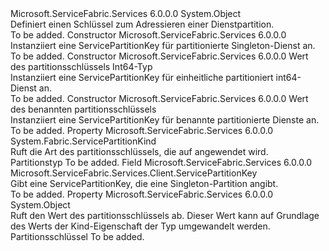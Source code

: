 <Type Name="ServicePartitionKey" FullName="Microsoft.ServiceFabric.Services.Client.ServicePartitionKey">
  <TypeSignature Language="C#" Value="public sealed class ServicePartitionKey" />
  <TypeSignature Language="ILAsm" Value=".class public auto ansi sealed beforefieldinit ServicePartitionKey extends System.Object" />
  <TypeSignature Language="DocId" Value="T:Microsoft.ServiceFabric.Services.Client.ServicePartitionKey" />
  <TypeSignature Language="VB.NET" Value="Public NotInheritable Class ServicePartitionKey" />
  <TypeSignature Language="F#" Value="type ServicePartitionKey = class" />
  <AssemblyInfo>
    <AssemblyName>Microsoft.ServiceFabric.Services</AssemblyName>
    <AssemblyVersion>6.0.0.0</AssemblyVersion>
  </AssemblyInfo>
  <Base>
    <BaseTypeName>System.Object</BaseTypeName>
  </Base>
  <Interfaces />
  <Docs>
    <summary>
            Definiert einen Schlüssel zum Adressieren einer Dienstpartition.
            </summary>
    <remarks>To be added.</remarks>
  </Docs>
  <Members>
    <Member MemberName=".ctor">
      <MemberSignature Language="C#" Value="public ServicePartitionKey ();" />
      <MemberSignature Language="ILAsm" Value=".method public hidebysig specialname rtspecialname instance void .ctor() cil managed" />
      <MemberSignature Language="DocId" Value="M:Microsoft.ServiceFabric.Services.Client.ServicePartitionKey.#ctor" />
      <MemberSignature Language="VB.NET" Value="Public Sub New ()" />
      <MemberType>Constructor</MemberType>
      <AssemblyInfo>
        <AssemblyName>Microsoft.ServiceFabric.Services</AssemblyName>
        <AssemblyVersion>6.0.0.0</AssemblyVersion>
      </AssemblyInfo>
      <Parameters />
      <Docs>
        <summary>
            Instanziiert eine ServicePartitionKey für partitionierte Singleton-Dienst an.
            </summary>
        <remarks>To be added.</remarks>
      </Docs>
    </Member>
    <Member MemberName=".ctor">
      <MemberSignature Language="C#" Value="public ServicePartitionKey (long partitionKey);" />
      <MemberSignature Language="ILAsm" Value=".method public hidebysig specialname rtspecialname instance void .ctor(int64 partitionKey) cil managed" />
      <MemberSignature Language="DocId" Value="M:Microsoft.ServiceFabric.Services.Client.ServicePartitionKey.#ctor(System.Int64)" />
      <MemberSignature Language="VB.NET" Value="Public Sub New (partitionKey As Long)" />
      <MemberSignature Language="F#" Value="new Microsoft.ServiceFabric.Services.Client.ServicePartitionKey : int64 -&gt; Microsoft.ServiceFabric.Services.Client.ServicePartitionKey" Usage="new Microsoft.ServiceFabric.Services.Client.ServicePartitionKey partitionKey" />
      <MemberType>Constructor</MemberType>
      <AssemblyInfo>
        <AssemblyName>Microsoft.ServiceFabric.Services</AssemblyName>
        <AssemblyVersion>6.0.0.0</AssemblyVersion>
      </AssemblyInfo>
      <Parameters>
        <Parameter Name="partitionKey" Type="System.Int64" />
      </Parameters>
      <Docs>
        <param name="partitionKey">Wert des partitionsschlüssels Int64-Typ</param>
        <summary>
            Instanziiert eine ServicePartitionKey für einheitliche partitioniert int64-Dienst an.
            </summary>
        <remarks>To be added.</remarks>
      </Docs>
    </Member>
    <Member MemberName=".ctor">
      <MemberSignature Language="C#" Value="public ServicePartitionKey (string partitionKey);" />
      <MemberSignature Language="ILAsm" Value=".method public hidebysig specialname rtspecialname instance void .ctor(string partitionKey) cil managed" />
      <MemberSignature Language="DocId" Value="M:Microsoft.ServiceFabric.Services.Client.ServicePartitionKey.#ctor(System.String)" />
      <MemberSignature Language="VB.NET" Value="Public Sub New (partitionKey As String)" />
      <MemberSignature Language="F#" Value="new Microsoft.ServiceFabric.Services.Client.ServicePartitionKey : string -&gt; Microsoft.ServiceFabric.Services.Client.ServicePartitionKey" Usage="new Microsoft.ServiceFabric.Services.Client.ServicePartitionKey partitionKey" />
      <MemberType>Constructor</MemberType>
      <AssemblyInfo>
        <AssemblyName>Microsoft.ServiceFabric.Services</AssemblyName>
        <AssemblyVersion>6.0.0.0</AssemblyVersion>
      </AssemblyInfo>
      <Parameters>
        <Parameter Name="partitionKey" Type="System.String" />
      </Parameters>
      <Docs>
        <param name="partitionKey">Wert des benannten partitionsschlüssels</param>
        <summary>
            Instanziiert eine ServicePartitionKey für benannte partitionierte Dienste an.
            </summary>
        <remarks>To be added.</remarks>
      </Docs>
    </Member>
    <Member MemberName="Kind">
      <MemberSignature Language="C#" Value="public System.Fabric.ServicePartitionKind Kind { get; }" />
      <MemberSignature Language="ILAsm" Value=".property instance valuetype System.Fabric.ServicePartitionKind Kind" />
      <MemberSignature Language="DocId" Value="P:Microsoft.ServiceFabric.Services.Client.ServicePartitionKey.Kind" />
      <MemberSignature Language="VB.NET" Value="Public ReadOnly Property Kind As ServicePartitionKind" />
      <MemberSignature Language="F#" Value="member this.Kind : System.Fabric.ServicePartitionKind" Usage="Microsoft.ServiceFabric.Services.Client.ServicePartitionKey.Kind" />
      <MemberType>Property</MemberType>
      <AssemblyInfo>
        <AssemblyName>Microsoft.ServiceFabric.Services</AssemblyName>
        <AssemblyVersion>6.0.0.0</AssemblyVersion>
      </AssemblyInfo>
      <ReturnValue>
        <ReturnType>System.Fabric.ServicePartitionKind</ReturnType>
      </ReturnValue>
      <Docs>
        <summary>
            Ruft die Art des partitionsschlüssels, die auf angewendet wird.
            </summary>
        <value>Partitionstyp</value>
        <remarks>To be added.</remarks>
      </Docs>
    </Member>
    <Member MemberName="Singleton">
      <MemberSignature Language="C#" Value="public static readonly Microsoft.ServiceFabric.Services.Client.ServicePartitionKey Singleton;" />
      <MemberSignature Language="ILAsm" Value=".field public static initonly class Microsoft.ServiceFabric.Services.Client.ServicePartitionKey Singleton" />
      <MemberSignature Language="DocId" Value="F:Microsoft.ServiceFabric.Services.Client.ServicePartitionKey.Singleton" />
      <MemberSignature Language="VB.NET" Value="Public Shared ReadOnly Singleton As ServicePartitionKey " />
      <MemberSignature Language="F#" Value=" staticval mutable Singleton : Microsoft.ServiceFabric.Services.Client.ServicePartitionKey" Usage="Microsoft.ServiceFabric.Services.Client.ServicePartitionKey.Singleton" />
      <MemberType>Field</MemberType>
      <AssemblyInfo>
        <AssemblyName>Microsoft.ServiceFabric.Services</AssemblyName>
        <AssemblyVersion>6.0.0.0</AssemblyVersion>
      </AssemblyInfo>
      <ReturnValue>
        <ReturnType>Microsoft.ServiceFabric.Services.Client.ServicePartitionKey</ReturnType>
      </ReturnValue>
      <Docs>
        <summary>
            Gibt eine ServicePartitionKey, die eine Singleton-Partition angibt.
            </summary>
        <remarks>To be added.</remarks>
      </Docs>
    </Member>
    <Member MemberName="Value">
      <MemberSignature Language="C#" Value="public object Value { get; }" />
      <MemberSignature Language="ILAsm" Value=".property instance object Value" />
      <MemberSignature Language="DocId" Value="P:Microsoft.ServiceFabric.Services.Client.ServicePartitionKey.Value" />
      <MemberSignature Language="VB.NET" Value="Public ReadOnly Property Value As Object" />
      <MemberSignature Language="F#" Value="member this.Value : obj" Usage="Microsoft.ServiceFabric.Services.Client.ServicePartitionKey.Value" />
      <MemberType>Property</MemberType>
      <AssemblyInfo>
        <AssemblyName>Microsoft.ServiceFabric.Services</AssemblyName>
        <AssemblyVersion>6.0.0.0</AssemblyVersion>
      </AssemblyInfo>
      <ReturnValue>
        <ReturnType>System.Object</ReturnType>
      </ReturnValue>
      <Docs>
        <summary>
            Ruft den Wert des partitionsschlüssels ab. Dieser Wert kann auf Grundlage des Werts der Kind-Eigenschaft der Typ umgewandelt werden.
            </summary>
        <value>Partitionsschlüssel</value>
        <remarks>To be added.</remarks>
      </Docs>
    </Member>
  </Members>
</Type>